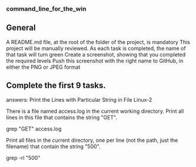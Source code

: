 ### command_line_for_the_win
 ## General
 A README.md file, at the root of the folder of the project, is mandatory
 This project will be manually reviewed.
 As each task is completed, the name of that task will turn green
 Create a screenshot, showing that you completed the required levels
 Push this screenshot with the right name to GitHub, in either the PNG or JPEG format
## Complete the first 9 tasks.

answers: 
Print the Lines with Particular String in File Linux-2

There is a file named access.log in the current working directory. Print all lines in this file that contains the string "GET".

grep  "GET" access.log 

Print all files in the current directory, one per line (not the path, just the filename) that contain the string "500".

grep -rl "500"
